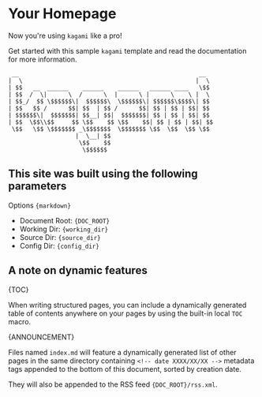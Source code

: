 # Your Homepage

Now you're using `kagami` like a pro!

Get started with this sample `kagami` template and read the documentation for more information.

```
 __                                                   __
|  \                                                 |  \
| $$   __  ______    ______    ______   ______ ____   \$$
| $$  /  \|      \  /      \  |      \ |      \    \ |  \
| $$_/  $$ \$$$$$$\|  $$$$$$\  \$$$$$$\| $$$$$$\$$$$\| $$
| $$   $$ /      $$| $$  | $$ /      $$| $$ | $$ | $$| $$
| $$$$$$\|  $$$$$$$| $$__| $$|  $$$$$$$| $$ | $$ | $$| $$
| $$  \$$\\$$     $$ \$$    $$ \$$    $$| $$ | $$ | $$| $$
 \$$   \$$ \$$$$$$$ _\$$$$$$$  \$$$$$$$ \$$  \$$  \$$ \$$
                   |  \__| $$
                    \$$    $$
                     \$$$$$$
```

## This site was built using the following parameters
Options `{markdown}`

* Document Root: `{DOC_ROOT}`
* Working Dir: `{working_dir}`
* Source Dir: `{source_dir}`
* Config Dir: `{config_dir}`

## A note on dynamic features
{TOC}

When writing structured pages, you can include a dynamically generated
table of contents anywhere on your pages by using the built-in local `TOC` macro.

{ANNOUNCEMENT}

Files named `index.md` will feature a dynamically generated list of other pages
in the same directory containing `<!-- date XXXX/XX/XX -->` metadata tags
appended to the bottom of this document, sorted by creation date.

They will also be appended to the RSS feed `{DOC_ROOT}/rss.xml`.
